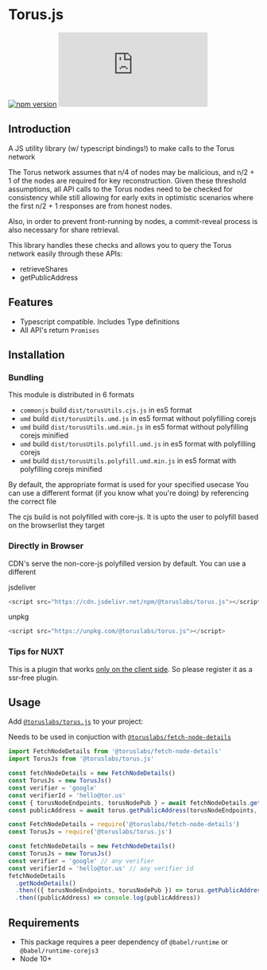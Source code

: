 # Torus.js

[![npm version](https://badge.fury.io/js/%40toruslabs%2Ftorus.js.svg)](https://badge.fury.io/js/%40toruslabs%2Ftorus.js)
![npm](https://img.shields.io/npm/dw/@toruslabs/torus.js)

## Introduction

A JS utility library (w/ typescript bindings!) to make calls to the Torus network

The Torus network assumes that n/4 of nodes may be malicious, and n/2 + 1 of the nodes are required
for key reconstruction. Given these threshold assumptions, all API calls to the Torus nodes need to be checked
for consistency while still allowing for early exits in optimistic scenarios where the first n/2 + 1 responses
are from honest nodes.

Also, in order to prevent front-running by nodes, a commit-reveal process is also necessary for share retrieval.

This library handles these checks and allows you to query the Torus network easily through these APIs:

- retrieveShares
- getPublicAddress

## Features

- Typescript compatible. Includes Type definitions
- All API's return `Promises`

## Installation

### Bundling

This module is distributed in 6 formats

- `commonjs` build `dist/torusUtils.cjs.js` in es5 format
- `umd` build `dist/torusUtils.umd.js` in es5 format without polyfilling corejs
- `umd` build `dist/torusUtils.umd.min.js` in es5 format without polyfilling corejs minified
- `umd` build `dist/torusUtils.polyfill.umd.js` in es5 format with polyfilling corejs
- `umd` build `dist/torusUtils.polyfill.umd.min.js` in es5 format with polyfilling corejs minified

By default, the appropriate format is used for your specified usecase
You can use a different format (if you know what you're doing) by referencing the correct file

The cjs build is not polyfilled with core-js.
It is upto the user to polyfill based on the browserlist they target

### Directly in Browser

CDN's serve the non-core-js polyfilled version by default. You can use a different

jsdeliver

```js
<script src="https://cdn.jsdelivr.net/npm/@toruslabs/torus.js"></script>
```

unpkg

```js
<script src="https://unpkg.com/@toruslabs/torus.js"></script>
```

### Tips for NUXT

This is a plugin that works [only on the client side](https://nuxtjs.org/guide/plugins/#client-side-only). So please register it as a ssr-free plugin.

## Usage

Add [`@toruslabs/torus.js`](https://www.npmjs.com/package/@toruslabs/torus.js) to your project:

Needs to be used in conjuction with [`@toruslabs/fetch-node-details`](https://www.npmjs.com/package/@toruslabs/fetch-node-details)

```ts
import FetchNodeDetails from '@toruslabs/fetch-node-details'
import TorusJs from '@toruslabs/torus.js'

const fetchNodeDetails = new FetchNodeDetails()
const TorusJs = new TorusJs()
const verifier = 'google'
const verifierId = 'hello@tor.us'
const { torusNodeEndpoints, torusNodePub } = await fetchNodeDetails.getNodeDetails()
const publicAddress = await torus.getPublicAddress(torusNodeEndpoints, torusNodePub, { verifier, verifierId })
```

```js
const FetchNodeDetails = require('@toruslabs/fetch-node-details')
const TorusJs = require('@toruslabs/torus.js')

const fetchNodeDetails = new FetchNodeDetails()
const TorusJs = new TorusJs()
const verifier = 'google' // any verifier
const verifierId = 'hello@tor.us' // any verifier id
fetchNodeDetails
  .getNodeDetails()
  .then(({ torusNodeEndpoints, torusNodePub }) => torus.getPublicAddress(torusNodeEndpoints, torusNodePub, { verifier, verifierId }))
  .then((publicAddress) => console.log(publicAddress))
```

## Requirements

- This package requires a peer dependency of `@babel/runtime` or `@babel/runtime-corejs3`
- Node 10+
